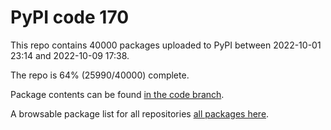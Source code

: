 # PyPI code 170

This repo contains 40000 packages uploaded to PyPI between 
2022-10-01 23:14 and 2022-10-09 17:38.

The repo is 64% (25990/40000) complete.

Package contents can be found [in the code branch](https://github.com/pypi-data/pypi-mirror-170/tree/code/packages).

A browsable package list for all repositories [all packages here](https://pypi-data.github.io/website/repositories/pypi-mirror-170).


